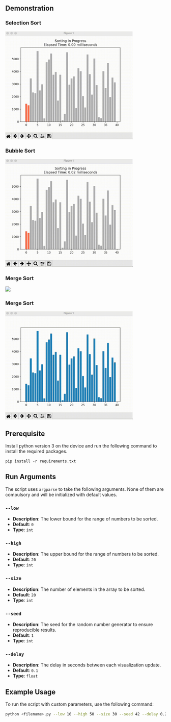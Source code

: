 ## Demonstration

### Selection Sort
<img src="https://github.com/aditya-me13/Algo-Visualisation-Toolkit/blob/main/Sorting_Algorithms/Gifs/Selection.gif" width="400">

### Bubble Sort
<img src="https://github.com/aditya-me13/Algo-Visualisation-Toolkit/blob/main/Sorting_Algorithms/Gifs/Bubble.gif" width="400">

### Merge Sort
<img src="https://github.com/aditya-me13/Algo-Visualisation-Toolkit/blob/main/Sorting_Algorithms/Gifs/Insertion.gif" width="400">

### Merge Sort
<img src="https://github.com/aditya-me13/Algo-Visualisation-Toolkit/blob/main/Sorting_Algorithms/Gifs/Merge.gif" width="400">


## Prerequisite

Install python version 3 on the device and run the following command to install the required packages.
```
pip install -r requirements.txt
```

## Run Arguments

The script uses `argparse` to take the following arguments. None of them are compulsory and will be initialized with default values.

### `--low`

- **Description**: The lower bound for the range of numbers to be sorted.
- **Default**: `0`
- **Type**: `int`

### `--high`

- **Description**: The upper bound for the range of numbers to be sorted.
- **Default**: `20`
- **Type**: `int`

### `--size`

- **Description**: The number of elements in the array to be sorted.
- **Default**: `20`
- **Type**: `int`

### `--seed`

- **Description**: The seed for the random number generator to ensure reproducible results.
- **Default**: `1`
- **Type**: `int`

### `--delay`

- **Description**: The delay in seconds between each visualization update.
- **Default**: `0.1`
- **Type**: `float`

## Example Usage

To run the script with custom parameters, use the following command:

```bash
python <filename>.py --low 10 --high 50 --size 30 --seed 42 --delay 0.2
```

